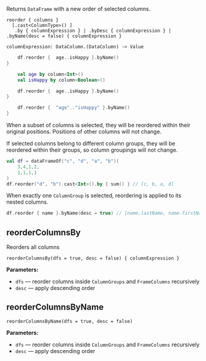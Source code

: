 [//]: # (title: reorder)

<!---IMPORT org.jetbrains.kotlinx.dataframe.samples.api.Modify-->

Returns `DataFrame` with a new order of selected columns.

```text
reorder { columns }
  [.cast<ColumnType>() ]
   .by { columnExpression } | .byDesc { columnExpression } | .byName(desc = false) { columnExpression } 
    
columnExpression: DataColumn.(DataColumn) -> Value
```

<!---FUN reorder-->
<tabs>
<tab title="Properties">

```kotlin
    df.reorder {  age..isHappy }.byName()
}
```

</tab>
<tab title="Accessors">

```kotlin
    val age by column<Int>()
    val isHappy by column<Boolean>()

    df.reorder {  age..isHappy }.byName()
}
```

</tab>
<tab title="Strings">

```kotlin
    df.reorder {  "age".."isHappy" }.byName()
}
```

</tab></tabs>
<!---END-->

When a subset of columns is selected, they will be reordered within their original positions. Positions of other columns will not change. 

If selected columns belong to different column groups, they will be reordered within their groups, so column groupings will not change.

<!---FUN reorderSome-->

```kotlin
val df = dataFrameOf("c", "d", "a", "b")(
    3,4,1,2,
    1,1,1,1
)
df.reorder("d", "b").cast<Int>().by { sum() } // [c, b, a, d]
```

<!---END-->

When exactly one `ColumnGroup` is selected, reordering is applied to its nested columns.

<!---FUN reorderInGroup-->

```kotlin
df.reorder { name }.byName(desc = true) // [name.lastName, name.firstName]
```

<!---END-->

## reorderColumnsBy

Reorders all columns

```text
reorderColumnsBy(dfs = true, desc = false) { columnExpression }
```

**Parameters:**
* `dfs` — reorder columns inside `ColumnGroups` and `FrameColumns` recursively
* `desc` — apply descending order

## reorderColumnsByName

```text
reorderColumnsByName(dfs = true, desc = false)
```

**Parameters:**
* `dfs` — reorder columns inside `ColumnGroups` and `FrameColumns` recursively
* `desc` — apply descending order
